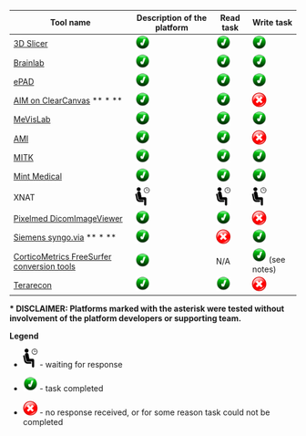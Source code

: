 

| Tool name | Description of the platform| Read task | Write task |
| -- | -- | -- | -- |
| [3D Slicer](3dslicer.md) | <img src="../../images/done.png" width=25> | <img src="../../images/done.png" width=25> | <img src="../../images/done.png" width=25> |
| [Brainlab](brainlab.md) | <img src="../../images/done.png" width=25> | <img src="../../images/done.png" width=25> | <img src="../../images/done.png" width=25> |
| [ePAD](epad.md) | <img src="../../images/done.png" width=25> | <img src="../../images/done.png" width=25> | <img src="../../images/done.png" width=25> |
| [AIM on ClearCanvas](aimclearcanvas.md) ** * **| <img src="../../images/done.png" width=25> | <img src="../../images/done.png" width=25> | <img src="../../images/failed.png" width=25> |
| [MeVisLab](mevislab.md) | <img src="../../images/done.png" width=25> | <img src="../../images/done.png" width=25> | <img src="../../images/done.png" width=25> |
| [AMI](ami.md) | <img src="../../images/done.png" width=25> | <img src="../../images/done.png" width=25> | <img src="../../images/failed.png" width=25> |
| [MITK](mitk.md) | <img src="../../images/done.png" width=25> | <img src="../../images/done.png" width=25> | <img src="../../images/done.png" width=25> |
| [Mint Medical](mint.md) | <img src="../../images/done.png" width=25> | <img src="../../images/done.png" width=25> | <img src="../../images/done.png" width=25> |
| XNAT | <img src="../../images/waiting.png" width=25> | <img src="../../images/waiting.png" width=25> | <img src="../../images/waiting.png" width=25> |
| [Pixelmed DicomImageViewer](pixelmed.md) | <img src="../../images/done.png" width=25> | <img src="../../images/done.png" width=25> | <img src="../../images/failed.png" width=25> |
| [Siemens syngo.via](syngovia.md) ** * **| <img src="../../images/done.png" width=25> | <img src="../../images/failed.png" width=25> | <img src="../../images/done.png" width=25> |
| [CorticoMetrics FreeSurfer conversion tools](freesurfer.md) | <img src="../../images/done.png" width=25> | N/A | <img src="../../images/done.png" width=25> (see notes)|
| [Terarecon](terarecon.md) | <img src="../../images/done.png" width=25> | <img src="../../images/done.png" width=25> | <img src="../../images/failed.png" width=25>|


 **\* DISCLAIMER: Platforms marked with the asterisk were tested without involvement of the platform developers or supporting team.**

**Legend**

* <img src="../../images/waiting.png" width=25> - waiting for response

* <img src="../../images/done.png" width=25> - task completed

* <img src="../../images/failed.png" width=25> - no response received, or for some reason task could not be completed
